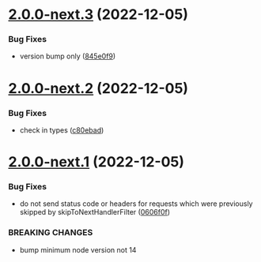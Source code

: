# [2.0.0-next.3](https://github.com/richardkazuomiller/express-http-proxy/compare/v2.0.0-next.2...v2.0.0-next.3) (2022-12-05)


### Bug Fixes

* version bump only ([845e0f9](https://github.com/richardkazuomiller/express-http-proxy/commit/845e0f933c28c3bee9a7d9641c3138ad64015b2b))

# [2.0.0-next.2](https://github.com/richardkazuomiller/express-http-proxy/compare/v2.0.0-next.1...v2.0.0-next.2) (2022-12-05)


### Bug Fixes

* check in types ([c80ebad](https://github.com/richardkazuomiller/express-http-proxy/commit/c80ebad416cf9f730fe06fa054d8e376011e2b3e))

# [2.0.0-next.1](https://github.com/richardkazuomiller/express-http-proxy/compare/v1.6.3...v2.0.0-next.1) (2022-12-05)


### Bug Fixes

* do not send status code or headers for requests which were previously skipped by skipToNextHandlerFilter ([0606f0f](https://github.com/richardkazuomiller/express-http-proxy/commit/0606f0f185ef81605e01cbf6e0a81d9e96dad0e9))


### BREAKING CHANGES

* bump minimum node version not 14
